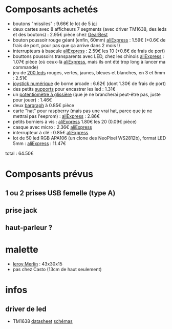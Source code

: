 # Composants achetés
- boutons "missiles" : 9.66€ le lot de 5 [ici](http://www.priceminister.com/offer/buy/1740523176/5pcs-dc-12v-20a-cover-led-light-rocker-toggle-switch-spst-on-off-car-truck-bi582.html)
- deux cartes avec 8 afficheurs 7 segments (avec driver TM1638, des leds et des boutons) : 2.95€ pièce chez [GearBest](http://www.gearbest.com/lcd-led-display-module/pp_354750.html)
- bouton poussoir rouge géant (enfin, 60mm) [aliExpress](https://fr.aliexpress.com/item/5-Colors-LED-Light-Lamp-60MM-Big-Round-Arcade-Video-Game-Player-Push-Button-Switch/32794775928.html) : 1.59€ (+0.6€ de frais de port, pour pas que ça arrive dans 2 mois !)
- interrupteurs à bascule [aliExpress](https://fr.aliexpress.com/item/10Pcs-Blue-Mini-MTS-203-6-Pin-SPDT-ON-OFF-ON-6A-125VAC-Toggle-Switches/32792308755.html) : 2.59€ les 10 (+0.6€ de frais de port)
- bouttons poussoirs transparents avec LED, chez les chinois [aliExpress](https://fr.aliexpress.com/item/10pcs-32mm-LED-Illuminated-Arcade-Button-12V-Square-Push-Button-with-Micro-Switch-for-Coin-Operated/32792126188.html) : 1.07€ pièce (où ceux-là
[aliExpress](https://fr.aliexpress.com/item/2pcs-lot-33-33mm-square-LED-lighted-Illuminated-push-button-MANE-Jamma-arcade-game-machine-accessories/32710197272.html), mais ils ont été trop long à lancer ma commande)
- jeu de [200 leds](https://fr.aliexpress.com/item/200PC-Lot-3MM-5MM-Led-Kit-With-Box-Mixed-Color-Red-Green-Yellow-Blue-White-Light/32626322055.html) rouges, vertes, jaunes, bleues et blanches, en 3 et 5mm : 2.51€
- [joystick numérique](https://fr.aliexpress.com/item/DIY-Game-Arcade-Joystick-Red-Ball-4-8-Way-Replacement-Parts-For-Fighting-Stick-Parts-Game/32741227545.html) de borne arcade : 6.62€ (dont 1.30€ de frais de port)
- des petits [supports](https://fr.aliexpress.com/item/CNIM-Hot-20-Pcs-Copper-5mm-Light-Emitting-Diode-LED-Holder-Mount-Panel-Display/32715039086.html) pour encastrer les led : 1.31€
- un [potentiomètre à glissière](https://fr.aliexpress.com/item/Free-shipping-1pcs-Slide-Potentiometer-10K-Linear-Module-Dual-Output-for-Arduino-AVR-Electronic-Block/32742799309.html) (que je ne brancherai peut-être pas, juste pour jouer) : 1.46€
- deux [bargraph](https://fr.aliexpress.com/item/2PCS-New-10-Segment-Led-Bargraph-Light-Display-Red-Yellow-Green-Blue/32767236126.html) à 0.85€ pièce
- carte "hat" pour raspberry (mais pas une vrai hat, parce que je ne mettrai pas l'eeprom) : [aliExpress](https://fr.aliexpress.com/item/Free-Shipping-DIY-Prototyping-Hat-Shield-Hole-Plate-Kit-Prototype-Expansion-Board-3V-5V-for-Raspberry/32788948092.html) : 2.86€
- petits borniers à vis : [aliExpress](https://fr.aliexpress.com/item/20PCS-KF301-2P-5-08mm-2-Pin-Connect-Terminal-Screw-Terminal-Connector/32438229697.html) 1.80€ les 20 (0.09€ pièce)
- casque avec micro : 2.36€ [aliExpress](https://www.aliexpress.com/item/Over-ear-Wired-earphone-headphones-gaming-headset-for-pc-video-game-gamer-For-Playstation-for-PS4/32579786730.html)
- interrupteur à clé : 0.85€ [aliExpress](https://www.aliexpress.com/item/KS02-Key-Switch-ON-OFF-Lock-Switch-KS-02/32606053670.html)
- lot de 50 led RGB APA106 (un clone des NeoPixel WS2812b), format LED 5mm  : [aliExpress](https://fr.aliexpress.com/item/10pcs-1000pcs-DC5V-APA106-F5-5mm-F8-8mm-Round-RGB-LED-APA106-chipset-inside-RGB-Full/32792759587.html) : 11.47€

total : 64.50€

# Composants prévus
## 1 ou 2 prises USB femelle (type A)
## prise jack
## haut-parleur ?

# malette
- [leroy Merlin](https://www.leroymerlin.fr/v3/p/produits/valise-a-outils-l-43-cm-e12203) : 43x30x15
- pas chez Casto (13cm de haut seulement)

# infos
## driver de led
- TM1638 [datasheet](https://docs.google.com/file/d/0B84N2SrJaybwZTgxYjM4ZmEtY2EyZi00YjVjLWIzOTctYTlhMjJkM2MxMTBl/edit) [schémas](https://developer.mbed.org/components/TM1638-LED-controller-80-LEDs-max-Keyboa/)

